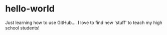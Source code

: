 # hello-world
Just learning how to use GitHub....
I love to find new 'stuff' to teach my high school students!
